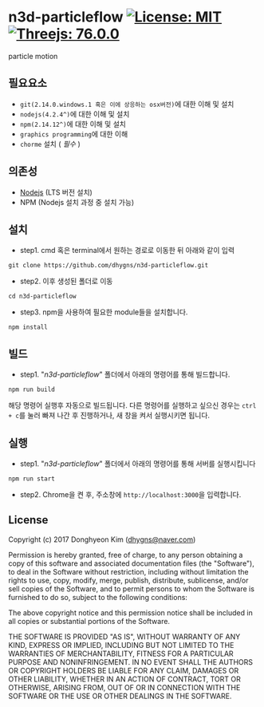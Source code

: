# n3d-particleflow [![License: MIT](https://img.shields.io/badge/License-MIT-red.svg)](https://opensource.org/licenses/MIT) [![Threejs: 76.0.0](https://img.shields.io/badge/Threejs-76.0.0-yellow.svg)](https://threejs.org/)<br>
particle motion

## 필요요소
- ``git(2.14.0.windows.1 혹은 이에 상응하는 osx버전)``에 대한 이해 및 설치
- ``nodejs(4.2.4^)``에 대한 이해 및 설치
- ``npm(2.14.12^)``에 대한 이해 및 설치
- ``graphics programming``에 대한 이해
- ``chorme`` 설치 ( *필수* )

## 의존성
- [Nodejs](https://nodejs.org/ko/) (LTS 버전 설치)
- NPM (Nodejs 설치 과정 중 설치 가능)

## 설치
- step1. cmd 혹은 terminal에서 원하는 경로로 이동한 뒤 아래와 같이 입력
```
git clone https://github.com/dhygns/n3d-particleflow.git
```
- step2. 이후 생성된 폴더로 이동
```
cd n3d-particleflow
```
- step3. npm을 사용하여 필요한 module들을 설치합니다.
```
npm install
```

## 빌드
- step1. "*n3d-particleflow*" 폴더에서 아래의 명령어를 통해 빌드합니다.
```
npm run build
```
해당 명령어 실행후 자동으로 빌드됩니다. 다른 명령어를 실행하고 싶으신 경우는 ```ctrl + c```를 눌러 빠져 나간 후 진행하거나, 새 창을 켜서 실행시키면 됩니다.

## 실행
- step1. "*n3d-particleflow*" 폴더에서 아래의 명령어를 통해 서버를 실행시킵니다
```
npm run start
```

- step2. Chrome을 켠 후, 주소창에 ``http://localhost:3000``을 입력합니다.

## License

Copyright (c) 2017 Donghyeon Kim (dhygns@naver.com)

Permission is hereby granted, free of charge, to any person obtaining a copy of this
software and associated documentation files (the "Software"), to deal in the Software
without restriction, including without limitation the rights to use, copy, modify, merge,
publish, distribute, sublicense, and/or sell copies of the Software, and to permit persons
to whom the Software is furnished to do so, subject to the following conditions:

The above copyright notice and this permission notice shall be included in all copies or
substantial portions of the Software.

THE SOFTWARE IS PROVIDED "AS IS", WITHOUT WARRANTY OF ANY KIND, EXPRESS OR IMPLIED,
INCLUDING BUT NOT LIMITED TO THE WARRANTIES OF MERCHANTABILITY, FITNESS FOR A PARTICULAR
PURPOSE AND NONINFRINGEMENT. IN NO EVENT SHALL THE AUTHORS OR COPYRIGHT HOLDERS BE LIABLE
FOR ANY CLAIM, DAMAGES OR OTHER LIABILITY, WHETHER IN AN ACTION OF CONTRACT, TORT OR
OTHERWISE, ARISING FROM, OUT OF OR IN CONNECTION WITH THE SOFTWARE OR THE USE OR OTHER
DEALINGS IN THE SOFTWARE.
